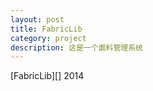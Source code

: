 ```yaml
---
layout: post
title: FabricLib
category: project
description: 这是一个面料管理系统
---
```


[FabricLib][]
2014


[Fabric]: https://github.com/JuuW/fabriclib-web 'FabricLib'
